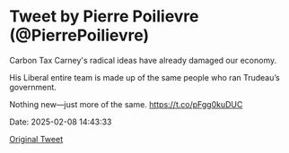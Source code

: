 # Tweet by Pierre Poilievre (@PierrePoilievre)

Carbon Tax Carney's radical ideas have already damaged our economy.

His Liberal entire team is made up of the same people who ran Trudeau’s government.

Nothing new—just more of the same. https://t.co/pFgg0kuDUC

Date: 2025-02-08 14:43:33

[Original Tweet](https://x.com/PierrePoilievre/status/1888237237105459414)
